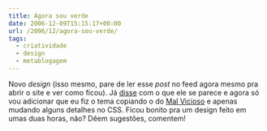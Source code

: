 ```yaml
---
title: Agora sou verde
date: 2006-12-09T15:15:17+00:00
url: /2006/12/agora-sou-verde/
tags:
  - criatividade
  - design
  - metablogagem
---
```


Novo _design_ (isso mesmo, pare de ler esse _post_ no feed agora mesmo pra abrir o site e ver como ficou). Já [disse][1] com o que ele se parece e agora só vou adicionar que eu fiz o tema copiando o do [Mal Vicioso][2] e apenas mudando alguns detalhes no CSS. Ficou bonito pra um design feito em umas duas horas, não? Dêem sugestões, comentem!

[1]: /2006/12/como-se-adquire-criatividade/
[2]: http://malvicioso.com

